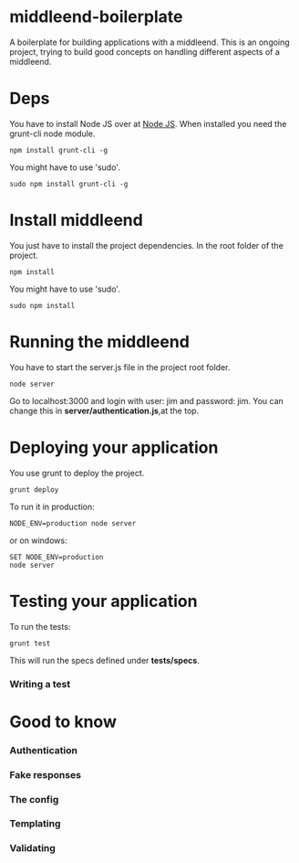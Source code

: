 middleend-boilerplate
=====================

A boilerplate for building applications with a middleend. This is an ongoing project, trying to build good concepts
on handling different aspects of a middleend.

Deps
====
You have to install Node JS over at <a href="http://nodejs.org" target="_blank">Node JS</a>. When installed you need
the grunt-cli node module.
  ```terminal
  npm install grunt-cli -g
  ```
You might have to use 'sudo'.
  ```terminal
  sudo npm install grunt-cli -g
  ```
  
Install middleend
=================
You just have to install the project dependencies. In the root folder of the project.
  ```terminal
  npm install
  ```
You might have to use 'sudo'.
  ```terminal
  sudo npm install
  ```

Running the middleend
=====================
You have to start the server.js file in the project root folder.
  ```terminal
  node server
  ```
Go to localhost:3000 and login with user: jim and password: jim. You can change this in 
<strong>server/authentication.js</strong>,at the top.

Deploying your application
==========================
You use grunt to deploy the project.
  ```terminal
  grunt deploy
  ```

To run it in production:
  ```terminal
  NODE_ENV=production node server
  ```
or on windows:
  ```terminal
  SET NODE_ENV=production
  node server
  ```

Testing your application
========================
To run the tests:
  ```terminal
  grunt test
  ```
This will run the specs defined under <strong>tests/specs</strong>.
### Writing a test

Good to know
============
### Authentication
### Fake responses
### The config
### Templating
### Validating
